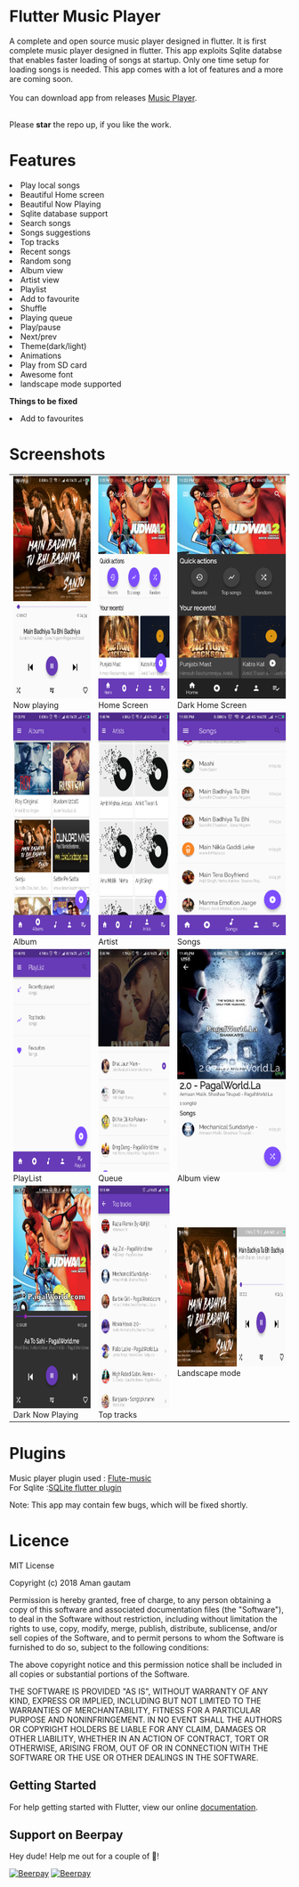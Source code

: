 # Flutter Music Player

A complete and open source music player designed in flutter. It is first complete music player designed in flutter.
This app exploits Sqlite databse that enables faster loading of songs at startup. Only one time setup for loading songs is needed. This app comes with a lot of features and a more are coming soon.
<br>
<br>
You can download app from releases <a href="https://github.com/amangautam1/flutter-musicplayer/releases">Music Player</a>.

<br>
Please <b>star</b> the repo up, if you like the work.

# Features
<li> Play local songs
<li> Beautiful Home screen
<li> Beautiful Now Playing
<li> Sqlite database support
<li> Search songs
<li> Songs suggestions
<li> Top tracks
<li> Recent songs
<li> Random song
<li> Album view
<li> Artist view
<li> Playlist
<li> Add to favourite
<li> Shuffle
<li> Playing queue
<li> Play/pause
<li> Next/prev
<li> Theme(dark/light)
<li> Animations
<li> Play from SD card
<li> Awesome font

<li> landscape mode supported 
 
 <b>Things to be fixed</b>
 <li> Add to favourites
  

  
# Screenshots
<table>
  <tr>
    <td>
      <img src="demo/now_palying.png" height=400 width=250/>
      Now playing
    </td>
    <td>
      <img src="demo/home.png" height=400 width=250>
      Home Screen
      </td>
      <td>
      <img src="demo/dark_home.png" height=400 width=250>
     Dark Home Screen
      </td>
    </tr>
  <tr>
      <td>
      <img src="demo/album.png" height=400 width=250>
      Album
      </td>
    <td>
      <img src="demo/artist.png" height=400 width=250>
      Artist
      </td>
      <td>
      <img src="demo/songs.png" height=400 width=250>
      Songs
      </td>
    </tr>
  <tr>
      <td>
      <img src="demo/playlist.png" height=400 width=250>
     PlayList
      </td>
      <td>
      <img src="demo/queue.png" height=400 width=250>
      Queue
      </td>
      <td>
      <img src="demo/album_view.png" height=400 width=250>
     Album view
    </td>
    </tr>
  <tr>
       <td>
      <img src="demo/dark_now_playing.png" height=400 width=250>
      Dark Now Playing
    </td>
      <td>
      <img src="demo/top_tracks.png" height=400 width=250>
      Top tracks
      </td>
    <td>
      <img src="demo/landscape.png" height=250 width=400>
      Landscape mode
    </td>
  </tr>
  </table>

# Plugins
Music player plugin used : <a href="https://github.com/iampawan/Flute-Music-Player">Flute-music</a>
<br>
For Sqlite :<a href="https://github.com/tekartik/sqflite">SQLite flutter plugin</a>

Note: This app may contain few bugs, which will be fixed shortly.

# Licence
MIT License

Copyright (c) 2018 Aman gautam

Permission is hereby granted, free of charge, to any person obtaining a copy
of this software and associated documentation files (the "Software"), to deal
in the Software without restriction, including without limitation the rights
to use, copy, modify, merge, publish, distribute, sublicense, and/or sell
copies of the Software, and to permit persons to whom the Software is
furnished to do so, subject to the following conditions:

The above copyright notice and this permission notice shall be included in all
copies or substantial portions of the Software.

THE SOFTWARE IS PROVIDED "AS IS", WITHOUT WARRANTY OF ANY KIND, EXPRESS OR
IMPLIED, INCLUDING BUT NOT LIMITED TO THE WARRANTIES OF MERCHANTABILITY,
FITNESS FOR A PARTICULAR PURPOSE AND NONINFRINGEMENT. IN NO EVENT SHALL THE
AUTHORS OR COPYRIGHT HOLDERS BE LIABLE FOR ANY CLAIM, DAMAGES OR OTHER
LIABILITY, WHETHER IN AN ACTION OF CONTRACT, TORT OR OTHERWISE, ARISING FROM,
OUT OF OR IN CONNECTION WITH THE SOFTWARE OR THE USE OR OTHER DEALINGS IN THE
SOFTWARE.

## Getting Started

For help getting started with Flutter, view our online
[documentation](https://flutter.io/).


## Support on Beerpay
Hey dude! Help me out for a couple of :beers:!

[![Beerpay](https://beerpay.io/amangautam1/flutter-musicplayer/badge.svg?style=beer-square)](https://beerpay.io/amangautam1/flutter-musicplayer)  [![Beerpay](https://beerpay.io/amangautam1/flutter-musicplayer/make-wish.svg?style=flat-square)](https://beerpay.io/amangautam1/flutter-musicplayer?focus=wish)
